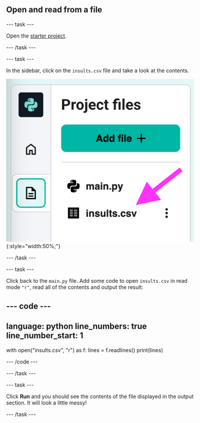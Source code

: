 ## Open and read from a file

--- task ---

Open the <a href="https://editor.raspberrypi.org/en/projects/shakespearean-insult-starter" target="_blank">starter project</a>.

--- /task ---

--- task ---

In the sidebar, click on the `insults.csv` file and take a look at the contents.

![The code editor sidebar with a pink arrow pointing to the file 'insults.csv'](images/insults.png){:style="width:50%;"}

--- /task ---

--- task ---

Click back to the `main.py` file. Add some code to open `insults.csv` in read mode `"r"`, read all of the contents and output the result:

--- code ---
---
language: python line_numbers: true
line_number_start: 1
---
with open("insults.csv", "r") as f: lines = f.readlines() print(lines)

--- /code ---

--- /task ---

--- task ---

Click **Run** and you should see the contents of the file displayed in the output section. It will look a little messy!

--- /task ---

